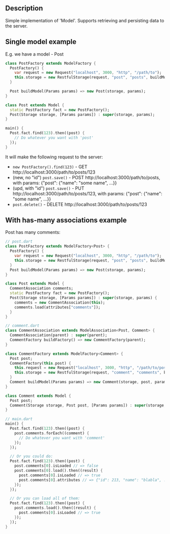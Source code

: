 ## Description

Simple implementation of 'Model'.
Supports retrieving and persisting data to the server.

## Single model example

E.g. we have a model - Post

```dart
class PostFactory extends ModelFactory {
  PostFactory() {
    var request = new Request("localhost", 3000, "http", "/path/to");
    this.storage = new RestfulStorage(request, "post", "posts", buildModel);
  }

  Post buildModel(Params params) => new Post(storage, params);
}

class Post extends Model {
  static PostFactory fact = new PostFactory();
  Post(Storage storage, [Params params]) : super(storage, params);
}

main() {
  Post.fact.find(123).then((post) {
    // Do whatever you want with 'post'
  });
}
```

It will make the following request to the server:

* ```new PostFactory().find(123)``` - GET http://localhost:3000/path/to/posts/123
* (new, no "id") ```post.save()``` - POST http://localhost:3000/path/to/posts, with params: {"post": {"name": "some name", ...}}
* (upd, with "id") ```post.save()``` - PUT http://localhost:3000/path/to/posts/123, with params: {"post": {"name": "some name", ...}}
* ```post.delete()``` - DELETE http://localhost:3000/path/to/posts/123

## With has-many associations example

Post has many comments:

```dart
// post.dart
class PostFactory extends ModelFactory<Post> {
  PostFactory() {
    var request = new Request("localhost", 3000, "http", "/path/to");
    this.storage = new RestfulStorage(request, "post", "posts", buildModel);
  }
  Post buildModel(Params params) => new Post(storage, params);
}

class Post extends Model {
  CommentAssociation comments;
  static PostFactory fact = new PostFactory();
  Post(Storage storage, [Params params]) : super(storage, params) {
    comments = new CommentAssociation(this);
    comments.load(attributes["comments"]);
  }
}

// comment.dart
class CommentAssociation extends ModelAssociation<Post, Comment> {
  CommentAssociation(parent) : super(parent);
  CommentFactory buildFactory() => new CommentFactory(parent);
}

class CommentFactory extends ModelFactory<Comment> {
  Post post;
  CommentFactory(this.post) {
    this.request = new Request("localhost", 3000, "http", "/path/to/posts/${post.id}");
    this.storage = new RestfulStorage(request, "comment", "comments", buildModel);
  }
  Comment buildModel(Params params) => new Comment(storage, post, params);
}

class Comment extends Model {
  Post post;
  Comment(Storage storage, Post post, [Params params]) : super(storage, params), this.post = post;
}

// main.dart
main() {
  Post.fact.find(123).then((post) {
    post.comments.forEach((comment) {
      // Do whatever you want with 'comment'
    });
  });

  // Or you could do:
  Post.fact.find(123).then((post) {
    post.comments[0].isLoaded // => false
    post.comments[0].load().then((result) {
      post.comments[0].isLoaded // => true
      post.comments[0].attributes // => {"id": 213, "name": "blabla", ...}
    });
  });

  // Or you can load all of them:
  Post.fact.find(123).then((post) {
    post.comments.load().then((result) {
      post.comments[0].isLoaded // => true
    });
  });
}
```
